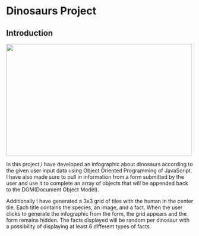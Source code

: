 # Dinosaurs Project

## Introduction

<img src="https://user-images.githubusercontent.com/86887626/135083346-0ccd6749-26bf-4cba-98d5-f9c77295b207.jpg" width="500" height="300">

In this project,I have developed an infographic about dinosaurs according to the given user input data using Object Oriented Programming of JavaScript. I have also made sure to pull in information from a form submitted by the user and use it to complete an array of objects that will be appended back to the DOM(Document Object Model).

Additionally I have generated a 3x3 grid of tiles with the human in the center tile. Each title contains the species, an image, and a fact. When the user clicks to generate the infographic from the form, the grid appears and the form remains hidden. The facts displayed will be random per dinosaur with a possibility of displaying at least 6 different types of facts.
